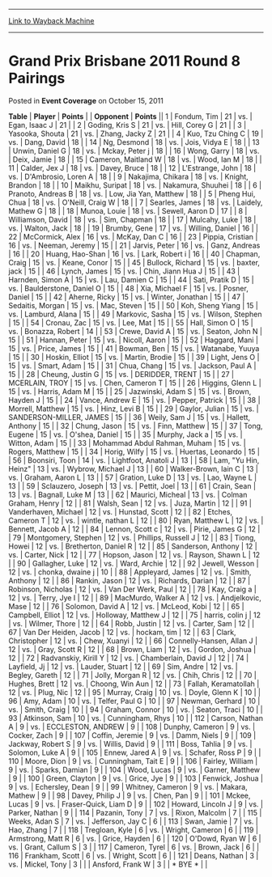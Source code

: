 
---
[Link to Wayback Machine](https://web.archive.org/web/20171030095811/https://magic.wizards.com/en/articles/archive/event-coverage/grand-prix-brisbane-2011-round-8-pairings-2011-10-15)

[_metadata_:description]:- "TablePlayerPoints"
[_metadata_:generator]:- "Drupal 7 (http://drupal.org)"
[_metadata_:node]:- "447376"
[_metadata_:publish_date]:- "2011-10-15"
[_metadata_:source]:- "div-main-content"
[_metadata_:title]:- "Grand Prix Brisbane 2011 Round 8 Pairings"
[_metadata_:wayback_capture_timestamp]:- "2017-10-30 09:58:11"
[_metadata_:wayback_raw_url]:- "https://web.archive.org/web/20171030095811id_/https://magic.wizards.com/en/articles/archive/event-coverage/grand-prix-brisbane-2011-round-8-pairings-2011-10-15"
[_metadata_:wayback_url]:- "https://magic.wizards.com/en/articles/archive/event-coverage/grand-prix-brisbane-2011-round-8-pairings-2011-10-15"
---


Grand Prix Brisbane 2011 Round 8 Pairings
=========================================



 Posted in **Event Coverage**
 on October 15, 2011 












 **Table** | **Player** | **Points** |  | **Opponent** | **Points** ||  1 | Fondum, Tim |  21 | vs. | Egan, Isaac J |  21 |
|  2 | Goding, Kris S |  21 | vs. | Hill, Corey G |  21 |
|  3 | Yasooka, Shouta |  21 | vs. | Zhang, Jacky Z |  21 |
|  4 | Kuo, Tzu Ching C |  19 | vs. | Dang, David |  18 |
|  14 | Ng, Desmond |  18 | vs. | Jois, Vidya E |  18 |
|  13 | Unwin, Daniel G |  18 | vs. | Mckay, Peter j |  18 |
|  16 | Wong, Garry |  18 | vs. | Deix, Jamie |  18 |
|  15 | Cameron, Maitland W |  18 | vs. | Wood, Ian M |  18 |
|  11 | Calder, Jex J |  18 | vs. | Davey, Bruce |  18 |
|  12 | L'Estrange, John |  18 | vs. | D'Ambrosio, Loren A |  18 |
|  9 | Nakajima, Chikara |  18 | vs. | Knight, Brandon |  18 |
|  10 | Maikhu, Suripat |  18 | vs. | Nakamura, Shuuhei |  18 |
|  6 | Pranoto, Andreas B |  18 | vs. | Low, Jia Yan, Matthew |  18 |
|  5 | Pheng Hui, Chua |  18 | vs. | O'Neill, Craig W |  18 |
|  7 | Searles, James |  18 | vs. | Laidely, Mathew G |  18 |
|  18 | Munoa, Louie |  18 | vs. | Sewell, Aaron D |  17 |
|  8 | Williamson, David |  18 | vs. | Sim, Chapman |  18 |
|  17 | Mulcahy, Luke |  18 | vs. | Walton, Jack |  18 |
|  19 | Brumby, Gene |  17 | vs. | Willing, Daniel |  16 |
|  22 | McCormick, Alex |  16 | vs. | McKay, Dan C |  16 |
|  23 | Pippia, Cristian |  16 | vs. | Neeman, Jeremy |  15 |
|  21 | Jarvis, Peter |  16 | vs. | Ganz, Andreas |  16 |
|  20 | Huang, Hao-Shan |  16 | vs. | Lark, Robert i |  16 |
|  40 | Chapman, Craig |  15 | vs. | Keane, Conor |  15 |
|  45 | Bullock, Richard |  15 | vs. | baxter, jack |  15 |
|  46 | Lynch, James |  15 | vs. | Chin, Jiann Hua J |  15 |
|  43 | Harnden, Simon A |  15 | vs. | Lau, Damien C |  15 |
|  44 | Sati, Pratik D |  15 | vs. | Baulderstone, Daniel O |  15 |
|  48 | Xia, Michael F |  15 | vs. | Posner, Daniel |  15 |
|  42 | Aherne, Ricky |  15 | vs. | Winter, Jonathan |  15 |
|  47 | Sedaitis, Morgan |  15 | vs. | Mac, Steven |  15 |
|  50 | Koh, Sheng Yiang |  15 | vs. | Lamburd, Alana |  15 |
|  49 | Markovic, Sasha |  15 | vs. | Wilson, Stephen |  15 |
|  54 | Cronau, Zac |  15 | vs. | Lee, Mat |  15 |
|  55 | Hall, Simon O |  15 | vs. | Bonazza, Robert |  14 |
|  53 | Crewe, David A |  15 | vs. | Seaton, John N |  15 |
|  51 | Hannan, Peter |  15 | vs. | Nicoll, Aaron |  15 |
|  52 | Haggard, Mani |  15 | vs. | Price, James |  15 |
|  41 | Bowman, Ben |  15 | vs. | Watanabe, Yuuya |  15 |
|  30 | Hoskin, Elliot |  15 | vs. | Martin, Brodie |  15 |
|  39 | Light, Jens O |  15 | vs. | Smart, Adam |  15 |
|  31 | Chua, Chang |  15 | vs. | Jackson, Paul A |  15 |
|  28 | Cheung, Justin G |  15 | vs. | DERIDDER, TRENT |  15 |
|  27 | MCERLAIN, TROY |  15 | vs. | Chen, Cameron T |  15 |
|  26 | Higgins, Glenn L |  15 | vs. | Harris, Adam M |  15 |
|  25 | Jazwinski, Adam S |  15 | vs. | Brown, Hayden J |  15 |
|  24 | Vance, Andrew E |  15 | vs. | Pepper, Patrick |  15 |
|  38 | Morrell, Matthew |  15 | vs. | Hinz, Levi B |  15 |
|  29 | Gaylor, Julian |  15 | vs. | SANDERSON-MILLER, JAMES |  15 |
|  36 | Weily, Sam J |  15 | vs. | Hallett, Anthony |  15 |
|  32 | Chung, Jason |  15 | vs. | Finn, Matthew |  15 |
|  37 | Tong, Eugene |  15 | vs. | O'shea, Daniel |  15 |
|  35 | Murphy, Jack a |  15 | vs. | Witton, Adam |  15 |
|  33 | Mohammad Abdul Rahman, Muham |  15 | vs. | Rogers, Matthew |  15 |
|  34 | Horig, Wilfy |  15 | vs. | Huertas, Leonardo |  15 |
|  56 | Boonsiri, Toon |  14 | vs. | Lightfoot, Anatoli J |  13 |
|  58 | Lam, "Yu Hin, Heinz" |  13 | vs. | Wybrow, Michael J |  13 |
|  60 | Walker-Brown, Iain C |  13 | vs. | Graham, Aaron L |  13 |
|  57 | Gration, Luke D |  13 | vs. | Lao, Wayne L |  13 |
|  59 | Sclauzero, Joseph |  13 | vs. | Pettit, Joel |  13 |
|  61 | Crain, Sean |  13 | vs. | Bagnall, Luke M |  13 |
|  62 | Maurici, Micheal |  13 | vs. | Colman Graham, Henry |  12 |
|  81 | Walsh, Sean |  12 | vs. | Juza, Martin |  12 |
|  91 | Vanderhaven, Michael |  12 | vs. | Hunstad, Scott |  12 |
|  82 | Etches, Cameron T |  12 | vs. | wintle, nathan L |  12 |
|  80 | Ryan, Matthew L |  12 | vs. | Bennett, Jacob A |  12 |
|  84 | Lennon, Scott c |  12 | vs. | Pirie, James G |  12 |
|  79 | Montgomery, Stephen |  12 | vs. | Phillips, Russell J |  12 |
|  83 | Tiong, Howei |  12 | vs. | Bretherton, Daniel R |  12 |
|  85 | Sanderson, Anthony |  12 | vs. | Carter, Nick |  12 |
|  77 | Hopson, Jason |  12 | vs. | Rayson, Shawn L |  12 |
|  90 | Gallagher, Luke |  12 | vs. | Ward, Archie |  12 |
|  92 | Jewell, Wesson |  12 | vs. | chonka, dwaine j |  10 |
|  88 | Appleyard, James |  12 | vs. | Smith, Anthony |  12 |
|  86 | Rankin, Jason |  12 | vs. | Richards, Darian |  12 |
|  87 | Robinson, Nicholas |  12 | vs. | Van Der Werk, Paul |  12 |
|  78 | Kay, Craig a |  12 | vs. | Terry, Jye I |  12 |
|  89 | MacMurdo, Walker A |  12 | vs. | Andjelkovic, Mase |  12 |
|  76 | Solomon, David A |  12 | vs. | McLeod, Kobi |  12 |
|  65 | Campbell, Elliot |  12 | vs. | Holloway, Matthew J |  12 |
|  75 | harris, colin j |  12 | vs. | Wilmer, Thore |  12 |
|  64 | Robb, Justin |  12 | vs. | Carter, Sam |  12 |
|  67 | Van Der Heiden, Jacob |  12 | vs. | hockam, tim |  12 |
|  63 | Clark, Christopher |  12 | vs. | Chew, Xuanyi |  12 |
|  66 | Connelly-Hansen, Allan J |  12 | vs. | Gray, Scott R |  12 |
|  68 | Brown, Liam |  12 | vs. | Gordon, Joshua |  12 |
|  72 | Radvanskiy, Kirill Y |  12 | vs. | Chamberlain, David J |  12 |
|  74 | Layfield, Jj |  12 | vs. | Lauder, Stuart |  12 |
|  69 | Sim, Andre |  12 | vs. | Begley, Gareth |  12 |
|  71 | Jolly, Morgan R |  12 | vs. | Chih, Chris |  12 |
|  70 | Hughes, Brett |  12 | vs. | Choong, Win Aun |  12 |
|  73 | Fallah, Keramatollah |  12 | vs. | Plug, Nic |  12 |
|  95 | Murray, Craig |  10 | vs. | Doyle, Glenn K |  10 |
|  96 | Amy, Adam |  10 | vs. | Telfer, Paul G |  10 |
|  97 | Newman, Gerhard |  10 | vs. | Smith, Craig |  10 |
|  94 | Graham, Connor |  10 | vs. | Seaton, Traci |  10 |
|  93 | Atkinson, Sam |  10 | vs. | Cunningham, Rhys |  10 |
| 112 | Carson, Nathan A |  9 | vs. | ECCLESTON, ANDREW |  9 |
| 108 | Dunphy, Cameron |  9 | vs. | Cocker, Zach |  9 |
| 107 | Coffin, Jeremie |  9 | vs. | Damm, Niels |  9 |
| 109 | Jackway, Robert S |  9 | vs. | Willis, David |  9 |
| 111 | Boss, Tahlia |  9 | vs. | Solomon, Luke A |  9 |
| 105 | Ennew, Jared A |  9 | vs. | Schafer, Ross P |  9 |
| 110 | Moore, Dion |  9 | vs. | Cunningham, Tait E |  9 |
| 106 | Fairley, William |  9 | vs. | Sparks, Damian |  9 |
| 104 | Wood, Lucas |  9 | vs. | Garner, Matthew |  9 |
| 100 | Green, Clayton |  9 | vs. | Grice, Jye |  9 |
| 103 | Fenwick, Joshua |  9 | vs. | Echersley, Dean |  9 |
|  99 | Whitney, Cameron |  9 | vs. | Makara, Mathew |  9 |
|  98 | Davey, Philip J |  9 | vs. | Chen, Pan |  9 |
| 101 | Mckee, Lucas |  9 | vs. | Fraser-Quick, Liam D |  9 |
| 102 | Howard, Lincoln J |  9 | vs. | Parker, Nathan |  9 |
| 114 | Pazanin, Tony |  7 | vs. | Rixon, Malcolm |  7 |
| 115 | Weeks, Adan S |  7 | vs. | Jefferson, Jay C |  6 |
| 113 | Swan, Jamie |  7 | vs. | Hao, Zhang |  7 |
| 118 | Tregloan, Kyle |  6 | vs. | Wright, Cameron |  6 |
| 119 | Armstrong, Matt R |  6 | vs. | Grice, Hayden |  6 |
| 120 | O'Dowd, Ryan W |  6 | vs. | Grant, Callum S |  3 |
| 117 | Cameron, Tyrel |  6 | vs. | Brown, Jack |  6 |
| 116 | Frankham, Scott |  6 | vs. | Wright, Scott |  6 |
| 121 | Deans, Nathan |  3 | vs. | Mickel, Tony |  3 |
|  | Ansford, Frank W |  3 |  | \* BYE \* |  |







